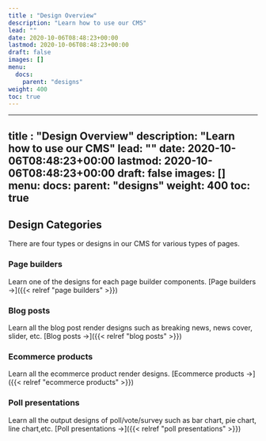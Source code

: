 ```yaml
---
title : "Design Overview"
description: "Learn how to use our CMS"
lead: ""
date: 2020-10-06T08:48:23+00:00
lastmod: 2020-10-06T08:48:23+00:00
draft: false
images: []
menu:
  docs:
    parent: "designs"
weight: 400
toc: true
---
```


---
title : "Design Overview"
description: "Learn how to use our CMS"
lead: ""
date: 2020-10-06T08:48:23+00:00
lastmod: 2020-10-06T08:48:23+00:00
draft: false
images: []
menu:
docs:
parent: "designs"
weight: 400
toc: true
---

## Design Categories

There are four types or designs in our CMS for various types of pages.

### Page builders

Learn one of the designs for each page builder components. [Page builders →]({{< relref "page builders" >}})

### Blog posts

Learn all the blog post render designs such as breaking news, news cover, slider, etc. [Blog posts →]({{< relref "blog posts" >}})

### Ecommerce products

Learn all the ecommerce product render designs. [Ecommerce products →]({{< relref "ecommerce products" >}})

### Poll presentations

Learn all the output designs of poll/vote/survey such as bar chart, pie chart, line chart,etc. [Poll presentations →]({{< relref "poll presentations" >}})
